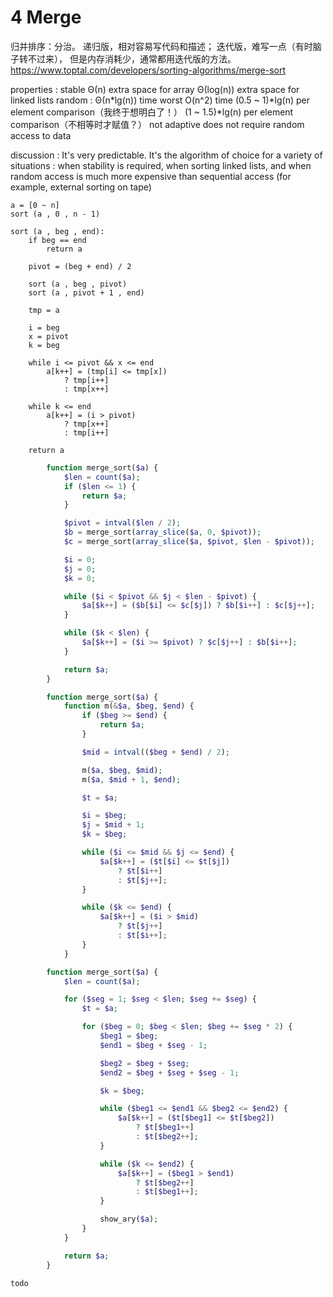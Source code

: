 # 4 Merge

归并排序：分治。
递归版，相对容易写代码和描述；
迭代版，难写一点（有时脑子转不过来），
但是内存消耗少，通常都用迭代版的方法。
https://www.toptal.com/developers/sorting-algorithms/merge-sort

properties :
    stable
    Θ(n) extra space for array
    Θ(log(n)) extra space for linked lists
    random : Θ(n*lg(n)) time
            worst O(n^2) time
            (0.5 ~ 1)*lg(n) per element comparison（我终于想明白了！）
            (1 ~ 1.5)*lg(n) per element comparison（不相等时才赋值？）
    not adaptive
    does not require random access to data

discussion :
    It's very predictable.
    It's the algorithm of choice for a variety of situations :
        when stability is required,
        when sorting linked lists,
        and when random access is much more expensive than sequential access
        (for example, external sorting on tape)

``` pseudo code
a = [0 ~ n]
sort (a , 0 , n - 1)

sort (a , beg , end):
    if beg == end
        return a

    pivot = (beg + end) / 2

    sort (a , beg , pivot)
    sort (a , pivot + 1 , end)

    tmp = a

    i = beg
    x = pivot
    k = beg

    while i <= pivot && x <= end
        a[k++] = (tmp[i] <= tmp[x])
            ? tmp[i++]
            : tmp[x++]

    while k <= end
        a[k++] = (i > pivot)
            ? tmp[x++]
            : tmp[i++]

    return a
```

``` php
        function merge_sort($a) {
            $len = count($a);
            if ($len <= 1) {
                return $a;
            }

            $pivot = intval($len / 2);
            $b = merge_sort(array_slice($a, 0, $pivot));
            $c = merge_sort(array_slice($a, $pivot, $len - $pivot));

            $i = 0;
            $j = 0;
            $k = 0;

            while ($i < $pivot && $j < $len - $pivot) {
                $a[$k++] = ($b[$i] <= $c[$j]) ? $b[$i++] : $c[$j++];
            }

            while ($k < $len) {
                $a[$k++] = ($i >= $pivot) ? $c[$j++] : $b[$i++];
            }

            return $a;
        }
```

``` PHP mock C++ recursive
        function merge_sort($a) {
            function m(&$a, $beg, $end) {
                if ($beg >= $end) {
                    return $a;
                }

                $mid = intval(($beg + $end) / 2);

                m($a, $beg, $mid);
                m($a, $mid + 1, $end);

                $t = $a;

                $i = $beg;
                $j = $mid + 1;
                $k = $beg;

                while ($i <= $mid && $j <= $end) {
                    $a[$k++] = ($t[$i] <= $t[$j])
                        ? $t[$i++]
                        : $t[$j++];
                }

                while ($k <= $end) {
                    $a[$k++] = ($i > $mid)
                        ? $t[$j++]
                        : $t[$i++];
                }
            }
```

``` PHP mock C++ iterative
        function merge_sort($a) {
            $len = count($a);

            for ($seg = 1; $seg < $len; $seg += $seg) {
                $t = $a;

                for ($beg = 0; $beg < $len; $beg += $seg * 2) {
                    $beg1 = $beg;
                    $end1 = $beg + $seg - 1;

                    $beg2 = $beg + $seg;
                    $end2 = $beg + $seg + $seg - 1;

                    $k = $beg;

                    while ($beg1 <= $end1 && $beg2 <= $end2) {
                        $a[$k++] = ($t[$beg1] <= $t[$beg2])
                            ? $t[$beg1++]
                            : $t[$beg2++];
                    }

                    while ($k <= $end2) {
                        $a[$k++] = ($beg1 > $end1)
                            ? $t[$beg2++]
                            : $t[$beg1++];
                    }

                    show_ary($a);
                }
            }

            return $a;
        }

```

``` c++
todo
```